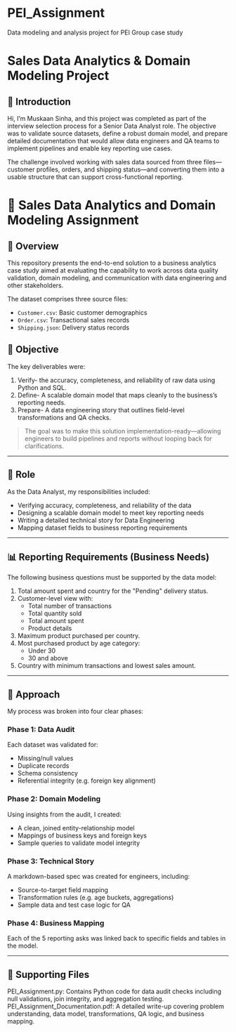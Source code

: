 # PEI_Assignment
Data modeling and analysis project for PEI Group case study

# Sales Data Analytics & Domain Modeling Project
## 👋 Introduction

Hi, I’m Muskaan Sinha, and this project was completed as part of the interview selection process for a Senior Data Analyst role. The objective was to validate source datasets, define a robust domain model, and prepare detailed documentation that would allow data engineers and QA teams to implement pipelines and enable key reporting use cases.

The challenge involved working with sales data sourced from three files—customer profiles, orders, and shipping status—and converting them into a usable structure that can support cross-functional reporting.

# 🧠 Sales Data Analytics and Domain Modeling Assignment

## 📌 Overview

This repository presents the end-to-end solution to a business analytics case study aimed at evaluating the capability to work across data quality validation, domain modeling, and communication with data engineering and other stakeholders.

The dataset comprises three source files:
- `Customer.csv`: Basic customer demographics
- `Order.csv`: Transactional sales records
- `Shipping.json`: Delivery status records

## 🎯 Objective

The key deliverables were:

1. Verify- the accuracy, completeness, and reliability of raw data using Python and SQL.
2. Define- A scalable domain model that maps cleanly to the business’s reporting needs.
3. Prepare- A data engineering story that outlines field-level transformations and QA checks.

> The goal was to make this solution implementation-ready—allowing engineers to build pipelines and reports without looping back for clarifications.

---

## 👤 Role

As the Data Analyst, my responsibilities included:
- Verifying accuracy, completeness, and reliability of the data
- Designing a scalable domain model to meet key reporting needs
- Writing a detailed technical story for Data Engineering
- Mapping dataset fields to business reporting requirements

---

## 📊 Reporting Requirements (Business Needs)

The following business questions must be supported by the data model:

1. Total amount spent and country for the "Pending" delivery status.
2. Customer-level view with:
   - Total number of transactions
   - Total quantity sold
   - Total amount spent
   - Product details
3. Maximum product purchased per country.
4. Most purchased product by age category:
   - Under 30
   - 30 and above
5. Country with minimum transactions and lowest sales amount.

---

## 🧠 Approach

My process was broken into four clear phases:

### Phase 1: Data Audit  
Each dataset was validated for:
- Missing/null values
- Duplicate records
- Schema consistency
- Referential integrity (e.g. foreign key alignment)

### Phase 2: Domain Modeling  
Using insights from the audit, I created:
- A clean, joined entity-relationship model
- Mappings of business keys and foreign keys
- Sample queries to validate model integrity

### Phase 3: Technical Story  
A markdown-based spec was created for engineers, including:
- Source-to-target field mapping
- Transformation rules (e.g. age buckets, aggregations)
- Sample data and test case logic for QA

### Phase 4: Business Mapping  
Each of the 5 reporting asks was linked back to specific fields and tables in the model.

---

## 📂 Supporting Files
PEI_Assignment.py: Contains Python code for data audit checks including null validations, join integrity, and aggregation testing.
PEI_Assignment_Documentation.pdf: A detailed write-up covering problem understanding, data model, transformations, QA logic, and business mapping.
